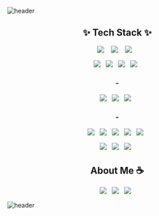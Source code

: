 ![header](https://capsule-render.vercel.app/api?type=soft&color=auto&height=150&section=header&text=MinjunKim&fontSize=70&animation=twinkling)



<h2 align="center">✨ Tech Stack ✨ </h2>



<p align="center">
  <img src="https://img.shields.io/badge/node.js%20-%2343853D.svg?&style=for-the-badge&logo=node.js&logoColor=white"/>&nbsp;&nbsp;&nbsp;
  <img src="https://img.shields.io/badge/typescript%20-%23007ACC.svg?&style=for-the-badge&logo=typescript&logoColor=white"/>&nbsp;&nbsp;&nbsp;
  <img src="https://img.shields.io/badge/Javascript%20-%23F7DF1E.svg?&style=for-the-badge&logo=javascript&logoColor=white"/>&nbsp;&nbsp;&nbsp;
</p>

<p align="center">
  <img src ="https://img.shields.io/badge/Graphql-%23E10098.svg?&style=flat-square&logo=graphql&logoColor=white"/>&nbsp;&nbsp;
  <img src ="https://img.shields.io/badge/Nestjs-%23E0234E.svg?&style=flat-square&logo=nestjs&logoColor=white"/>&nbsp;&nbsp;
  <img src ="https://img.shields.io/badge/Express-%23000000.svg?&style=flat-square&logo=express&logoColor=white"/>&nbsp;&nbsp;
  <img src ="https://img.shields.io/badge/Hasura-%2374b9ff.svg?&style=flat-square&logo=habr&logoColor=white"/>&nbsp;&nbsp;
</p>

<h3 align="center"> - </h3>

<p align="center">
  <img src ="https://img.shields.io/badge/Postgres-%23316192.svg?&style=flat-square&logo=postgresql&logoColor=white"/>&nbsp;&nbsp;
  <img src ="https://img.shields.io/badge/Mysql-%234479A1.svg?&style=flat-square&logo=mysql&logoColor=white"/>&nbsp;&nbsp;
  <img src ="https://img.shields.io/badge/Redis-%23DC382D.svg?&style=flat-square&logo=redis&logoColor=white"/>&nbsp;&nbsp;
</p>

<h3 align="center"> -</h3>

<p align="center">
  <img src="https://img.shields.io/badge/AWS%20-%23FF9900.svg?&style=flat-square&logo=amazon-aws&logoColor=white"/>&nbsp;&nbsp;
  <img src="https://img.shields.io/badge/Grafana%20-%23F46800.svg?&style=flat-square&logo=grafana&logoColor=white"/>&nbsp;&nbsp;
  <img src="https://img.shields.io/badge/Prometheus%20-%23E6522C.svg?&style=flat-square&logo=prometheus&logoColor=white"/>&nbsp;&nbsp;
  <img src="https://img.shields.io/badge/Loki%20-%23F46800.svg?&style=flat-square&logo=lospec&logoColor=white"/>&nbsp;&nbsp;
    <img src="https://img.shields.io/badge/Azure Pipelines%20-%23326ce5.svg?&style=flat-square&logo=azure%20pipelines&logoColor=white"/>&nbsp;&nbsp;  
</p>
<p align="center">
  <img src="https://img.shields.io/badge/Docker%20-%230db7ed.svg?&style=flat-square&logo=docker&logoColor=white"/>&nbsp;&nbsp;
  <img src="https://img.shields.io/badge/Kubernetes%20-%23326ce5.svg?&style=flat-square&logo=kubernetes&logoColor=white"/>&nbsp;&nbsp;  
  <img src="https://img.shields.io/badge/Helm%20%20%20-%230F1689.svg?&style=flat-square&logo=helm&logoColor=white"/>&nbsp;&nbsp;
</p>



<h2 align="center">About Me ☕️</h2>

<p align="center">
<a target="_blank" href="https://burning-camp.tistory.com/">
  <img src="https://img.shields.io/badge/resume%20-%2300b894.svg?&style=for-the-badge&logo=notion&logoColor=white"/></a>&nbsp;&nbsp;
<a target="_blank" href="https://www.notion.so/134463cfa0214e2c90dbba1c0a15ad14">
  <img src="https://img.shields.io/badge/blog%20-%23e17055.svg?&style=for-the-badge&logo=dev.to&logoColor=white"/></a>&nbsp;&nbsp;
<a target="_blank" href="https://www.linkedin.com/in/kim-minjun-1659aa192/">
  <img src="https://img.shields.io/badge/linkedin%20-%230A66C2.svg?&style=for-the-badge&logo=linkedin&logoColor=white"/></a>&nbsp;&nbsp;
 </p>



<!--
Here are some ideas to get you started:

- 🔭 I’m currently working on ... 
- 🌱 I’m currently learning ...
- 👯 I’m looking to collaborate on ...
- 🤔 I’m looking for help with ...
- 💬 Ask me about ...
- 📫 How to reach me: ...
- 😄 Pronouns: ...
- ⚡ Fun fact: ...
  -->

![header](https://capsule-render.vercel.app/api?type=waving&color=auto&height=150&section=footer)

